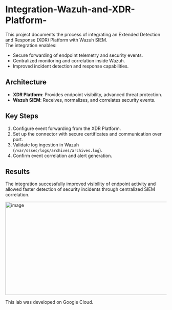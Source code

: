 # Integration-Wazuh-and-XDR-Platform-

This project documents the process of integrating an Extended Detection and Response (XDR) Platform with Wazuh SIEM.  
The integration enables:
- Secure forwarding of endpoint telemetry and security events.  
- Centralized monitoring and correlation inside Wazuh.  
- Improved incident detection and response capabilities.  

## Architecture
- **XDR Platform**: Provides endpoint visibility, advanced threat protection.  
- **Wazuh SIEM**: Receives, normalizes, and correlates security events.  

## Key Steps
1. Configure event forwarding from the XDR Platform.  
2. Set up the connector with secure certificates and communication over port.  
3. Validate log ingestion in Wazuh (`/var/ossec/logs/archives/archives.log`).  
4. Confirm event correlation and alert generation.  

## Results
The integration successfully improved visibility of endpoint activity and allowed faster detection of security incidents through centralized SIEM correlation.

<img width="795" height="291" alt="image" src="https://github.com/user-attachments/assets/15501513-b15e-4440-86ab-6f9fce95e87c" />

This lab was developed on Google Cloud.
